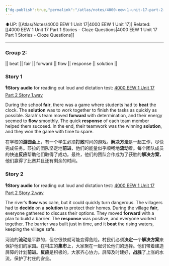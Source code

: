 ```yaml
---
{"dg-publish":true,"permalink":"/atlas/notes/4000-eew-1-unit-17-part-2-stories/"}
---
```


⬆️UP: [[Atlas/Notes/4000 EEW 1 Unit 17\|4000 EEW 1 Unit 17]]
Related: [[4000 EEW 1 Unit 17 Part 1 Stories - Cloze Questions\|4000 EEW 1 Unit 17 Part 1 Stories - Cloze Questions]]

---
### Group 2: 
|| beat || fair || forward || flow || response || solution ||

### Story 1
🎙️**Story audio** for reading out loud and dictation test:  [4000 EEW 1 Unit 17 Part 2 Story 1.wav](https://drive.google.com/file/d/1juoe9MJQFTpFZ8hvntWgfBXlQ5i_lTlY/view?usp=drive_link)

During the school **fair**, there was a game where students had to **beat** the clock. The **solution** was to work together to finish the tasks as quickly as possible. Sarah's team moved **forward** with determination, and their energy seemed to **flow** smoothly. The quick **response** of each team member helped them succeed. In the end, their teamwork was the winning **solution**, and they won the game with time to spare.

在学校的**游园会**上，有一个学生必须**打败**时间的游戏。**解决方法**是一起工作，尽快完成任务。莎拉的团队坚定地**前进**，他们的能量似乎顺畅地**流动**着。每个团队成员的快速**反应**帮助他们取得了成功。最终，他们的团队合作成为了获胜的**解决方案**，他们赢得了比赛并且还有剩余的时间。

### Story 2
🎙️**Story audio** for reading out loud and dictation test:  [4000 EEW 1 Unit 17 Part 2 Story 2.wav](https://drive.google.com/file/d/1I1hZyL8FUduzs0kDR7i6z1VCYeEMKrJO/view?usp=drive_link)

The river’s **flow** was calm, but it could quickly turn dangerous. The villagers had to **decide** on a **solution** to protect their homes. During the village **fair**, everyone gathered to discuss their options. They moved **forward** with a plan to build a barrier. The **response** was positive, and everyone worked together. The barrier was built just in time, and it **beat** the rising waters, keeping the village safe.

河流的**流动**是平静的，但它很快就可能变得危险。村民们必须**决定**一个**解决方案**来保护他们的家园。在村庄的**集市**上，大家聚在一起讨论他们的选择。他们带着建造屏障的计划**前进**。**反应**是积极的，大家齐心协力。屏障及时建好，**战胜**了上涨的水流，保护了村庄的安全。